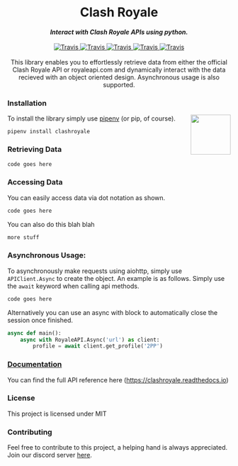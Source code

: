

<h1 align="center">Clash Royale</h1>


<div align="center">
    <strong><i>Interact with Clash Royale APIs using python.</i></strong>
    <br>
    <br>
    
<a href="https://travis-ci.com/cgrok/clashroyale">
  <img src="https://img.shields.io/travis/com/cgrok/clashroyale/master.svg?style=for-the-badge&colorB=ffbf00" alt="Travis" />
</a>

<a href="https://pypi.org/project/clashroyale/">
  <img src="https://img.shields.io/pypi/pyversions/clashroyale.svg?style=for-the-badge&colorB=ffbf00" alt="Travis" />
</a>

<a href="https://pypi.org/project/clashroyale/">
  <img src="https://img.shields.io/pypi/v/clashroyale.svg?style=for-the-badge&colorB=ffbf00" alt="Travis" />
</a>

<a href="https://pypi.org/project/clashroyale/">
  <img src="https://img.shields.io/pypi/dm/clashroyale.svg?style=for-the-badge&colorB=ffbf00" alt="Travis" />
</a>

<a href="https://github.com/cgrok/clashroyale/blob/master/LICENSE">
  <img src="https://img.shields.io/github/license/cgrok/clashroyale.svg?style=for-the-badge&colorB=ffbf00" alt="Travis" />
</a>

</div>
<br>
<div align="center">
    This library enables you to effortlessly retrieve data from either the official Clash Royale API or royaleapi.com and dynamically interact with the data recieved with an object oriented design. Asynchronous usage is also supported.
</div>

### Installation

<img src='https://vignette.wikia.nocookie.net/clashroyale/images/d/df/Happy_Face.png/revision/latest?cb=20160706235303' align='right' height='90'>

To install the library simply use [pipenv](http://pipenv.org/) (or pip, of course).

```
pipenv install clashroyale
```

### Retrieving Data


```py
code goes here
```

### Accessing Data
You can easily access data via dot notation as shown.
```py
code goes here
```

You can also do this blah blah
```py
more stuff
```

### Asynchronous Usage:

To asynchronously make requests using aiohttp, simply use `APIClient.Async` to create the object. An example is as follows. Simply use the `await` keyword when calling api methods.

```py
code goes here
```

Alternatively you can use an async with block to automatically close the session once finished.
```py
async def main():
    async with RoyaleAPI.Async('url') as client:
        profile = await client.get_profile('2PP') 
```

### [Documentation](https://clashroyale.readthedocs.io)
You can find the full API reference here (https://clashroyale.readthedocs.io)

### License
This project is licensed under MIT

### Contributing
Feel free to contribute to this project, a helping hand is always appreciated. Join our discord server [here](https://discord.gg/etJNHCQ). 
